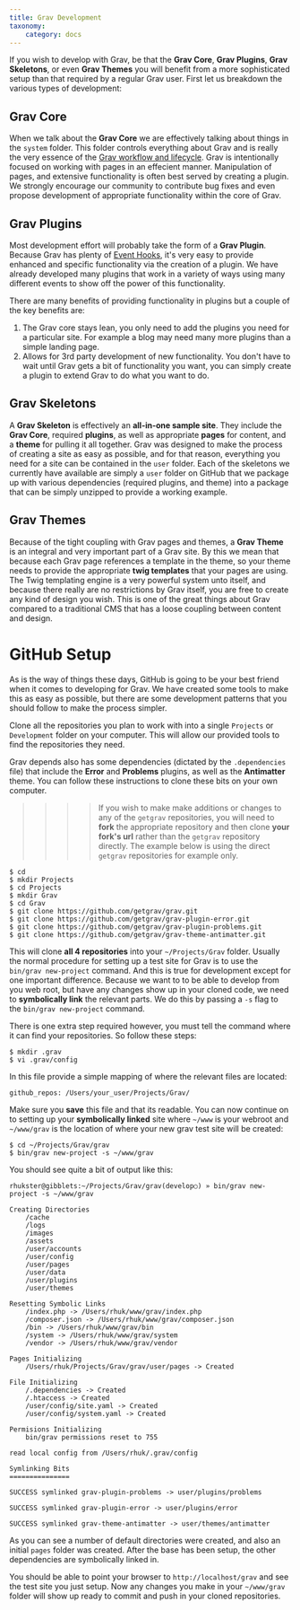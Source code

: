 ```yaml
---
title: Grav Development
taxonomy:
    category: docs
---
```


If you wish to develop with Grav, be that the **Grav Core**, **Grav Plugins**, **Grav Skeletons**, or even **Grav Themes** you will benefit from a more sophisticated setup than that required by a regular Grav user.  First let us breakdown the various types of development:

## Grav Core

When we talk about the **Grav Core** we are effectively talking about things in the `system` folder.  This folder controls everything about Grav and is really the very essence of the [Grav workflow and lifecycle](grav-lifecycle). Grav is intentionally focused on working with pages in an effecient manner.  Manipulation of pages, and extensive functionality is often best served by creating a plugin.  We strongly encourage our community to contribute bug fixes and even propose development of appropriate functionality within the core of Grav.

## Grav Plugins

Most development effort will probably take the form of a **Grav Plugin**.  Because Grav has plenty of [Event Hooks](..plugins/event-hooks), it's very easy to provide enhanced and specific functionality via the creation of a plugin.  We have already developed many plugins that work in a variety of ways using many different events to show off the power of this functionality.  

There are many benefits of providing functionality in plugins but a couple of the key benefits are:

1. The Grav core stays lean, you only need to add the plugins you need for a particular site. For example a blog may need many more plugins than a simple landing page.
2. Allows for 3rd party development of new functionality.  You don't have to wait until Grav gets a bit of functionality you want, you can simply create a plugin to extend Grav to do what you want to do.

## Grav Skeletons

A **Grav Skeleton** is effectively an **all-in-one sample site**.  They include the **Grav Core**, required **plugins**, as well as appropriate **pages** for content, and a **theme** for pulling it all together. Grav was designed to make the process of creating a site as easy as possible, and for that reason, everything you need for a site can be contained in the `user` folder.  Each of the skeletons we currently have available are simply a `user` folder on GitHub that we package up with various dependencies (required plugins, and theme) into a package that can be simply unzipped to provide a working example.

## Grav Themes

Because of the tight coupling with Grav pages and themes, a **Grav Theme** is an integral and very important part of a Grav site.  By this we mean that because each Grav page references a template in the theme, so your theme needs to provide the appropriate **twig templates** that your pages are using.  The Twig templating engine is a very powerful system unto itself, and because there really are no restrictions by Grav itself, you are free to create any kind of design you wish.  This is one of the great things about Grav compared to a traditional CMS that has a loose coupling between content and design.

# GitHub Setup

As is the way of things these days, GitHub is going to be your best friend when it comes to developing for Grav.  We have created some tools to make this as easy as possible, but there are some development patterns that you should follow to make the process simpler.

Clone all the repositories you plan to work with into a single `Projects` or `Development` folder on your computer. This will allow our provided tools to find the repositories they need.

Grav depends also has some dependencies (dictated by the `.dependencies` file) that include the **Error** and **Problems** plugins, as well as the **Antimatter** theme.  You can follow these instructions to clone these bits on your own computer.  

>>>> If you wish to make make additions or changes to any of the `getgrav` repositories, you will need to **fork** the appropriate repository and then clone **your fork's url** rather than the `getgrav` repository directly. The example below is using the direct `getgrav` repositories for example only.

```
$ cd
$ mkdir Projects
$ cd Projects
$ mkdir Grav
$ cd Grav
$ git clone https://github.com/getgrav/grav.git
$ git clone https://github.com/getgrav/grav-plugin-error.git
$ git clone https://github.com/getgrav/grav-plugin-problems.git
$ git clone https://github.com/getgrav/grav-theme-antimatter.git
```

This will clone **all 4 repositories** into your `~/Projects/Grav` folder.  Usually the normal procedure for setting up a test site for Grav is to use the `bin/grav new-project` command.  And this is true for development except for one important difference.  Because we want to to be able to develop from you web root, but have any changes show up in your cloned code, we need to **symbolically link** the relevant parts.  We do this by passing a `-s` flag to the `bin/grav new-project` command.  

There is one extra step required however, you must tell the command where it can find your repositories. So follow these steps:

```
$ mkdir .grav
$ vi .grav/config
```

In this file provide a simple mapping of where the relevant files are located:

```
github_repos: /Users/your_user/Projects/Grav/
```

Make sure you **save** this file and that its readable. You can now continue on to setting up your **symbolically linked** site where `~/www` is your webroot and `~/www/grav` is the location of where your new grav test site will be created:

```
$ cd ~/Projects/Grav/grav
$ bin/grav new-project -s ~/www/grav
```

You should see quite a bit of output like this:

```
rhukster@gibblets:~/Projects/Grav/grav(develop○) » bin/grav new-project -s ~/www/grav

Creating Directories
    /cache
    /logs
    /images
    /assets
    /user/accounts
    /user/config
    /user/pages
    /user/data
    /user/plugins
    /user/themes

Resetting Symbolic Links
    /index.php -> /Users/rhuk/www/grav/index.php
    /composer.json -> /Users/rhuk/www/grav/composer.json
    /bin -> /Users/rhuk/www/grav/bin
    /system -> /Users/rhuk/www/grav/system
    /vendor -> /Users/rhuk/www/grav/vendor

Pages Initializing
    /Users/rhuk/Projects/Grav/grav/user/pages -> Created

File Initializing
    /.dependencies -> Created
    /.htaccess -> Created
    /user/config/site.yaml -> Created
    /user/config/system.yaml -> Created

Permisions Initializing
    bin/grav permissions reset to 755

read local config from /Users/rhuk/.grav/config

Symlinking Bits
===============

SUCCESS symlinked grav-plugin-problems -> user/plugins/problems

SUCCESS symlinked grav-plugin-error -> user/plugins/error

SUCCESS symlinked grav-theme-antimatter -> user/themes/antimatter
```

As you can see a number of default directories were created, and also an initial `pages` folder was created. After the base has been setup, the other dependencies are symbolically linked in.

You should be able to point your browser to `http://localhost/grav` and see the test site you just setup. Now any changes you make in your `~/www/grav` folder will show up ready to commit and push in your cloned repositories.

